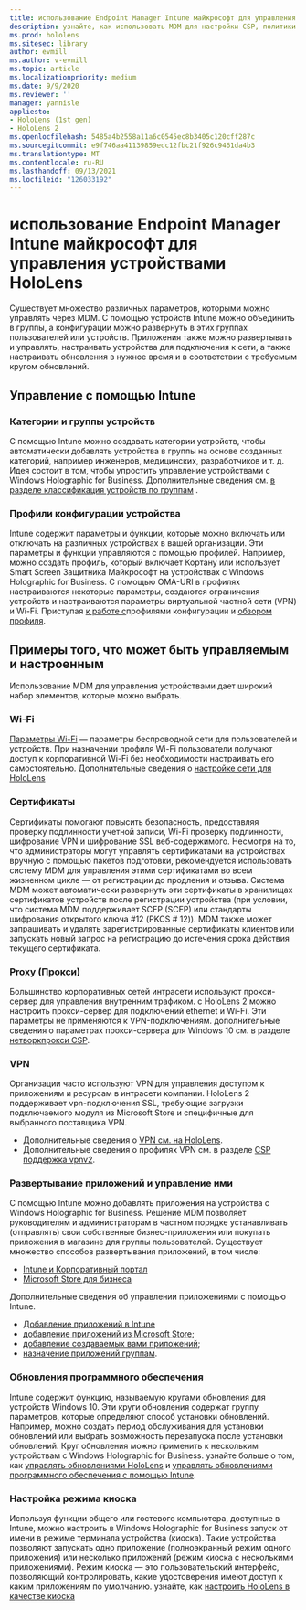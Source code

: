 ```yaml
---
title: использование Endpoint Manager Intune майкрософт для управления устройствами HoloLens
description: узнайте, как использовать MDM для настройки CSP, политики и управления HoloLens устройствами смешанной реальности в масштабе с помощью Intune.
ms.prod: hololens
ms.sitesec: library
author: evmill
ms.author: v-evmill
ms.topic: article
ms.localizationpriority: medium
ms.date: 9/9/2020
ms.reviewer: ''
manager: yannisle
appliesto:
- HoloLens (1st gen)
- HoloLens 2
ms.openlocfilehash: 5485a4b2558a11a6c0545ec8b3405c120cff287c
ms.sourcegitcommit: e9f746aa41139859edc12fbc21f926c9461da4b3
ms.translationtype: MT
ms.contentlocale: ru-RU
ms.lasthandoff: 09/13/2021
ms.locfileid: "126033192"
---
```

# <a name="using-microsofts-endpoint-manager-intune-to-manage-hololens-devices"></a>использование Endpoint Manager Intune майкрософт для управления устройствами HoloLens

Существует множество различных параметров, которыми можно управлять через MDM. С помощью устройств Intune можно объединить в группы, а конфигурации можно развернуть в этих группах пользователей или устройств. Приложения также можно развертывать и управлять, настраивать устройства для подключения к сети, а также настраивать обновления в нужное время и в соответствии с требуемым кругом обновлений. 

## <a name="how-to-manage-via-intune"></a>Управление с помощью Intune

### <a name="device-categories-and-groups"></a>Категории и группы устройств
С помощью Intune можно создавать категории устройств, чтобы автоматически добавлять устройства в группы на основе созданных категорий, например инженеров, медицинских, разработчиков и т. д. Идея состоит в том, чтобы упростить управление устройствами с Windows Holographic for Business.
Дополнительные сведения см. [в разделе классификация устройств по группам](/mem/intune/enrollment/device-group-mapping) .

### <a name="device-configuration-profiles"></a>Профили конфигурации устройства
Intune содержит параметры и функции, которые можно включать или отключать на различных устройствах в вашей организации. Эти параметры и функции управляются с помощью профилей. Например, можно создать профиль, который включает Кортану или использует Smart Screen Защитника Майкрософт на устройствах с Windows Holographic for Business.
C помощью OMA-URI в профилях настраиваются некоторые параметры, создаются ограничения устройств и настраиваются параметры виртуальной частной сети (VPN) и Wi-Fi.
Приступая [к работе с](/mem/intune/configuration/device-profiles)профилями конфигурации и [обзором профиля](/mem/intune/configuration/device-profile-create).

## <a name="examples-of-what-can-be-managed-and-configured"></a>Примеры того, что может быть управляемым и настроенным

Использование MDM для управления устройствами дает широкий набор элементов, которые можно выбрать. 

### <a name="wi-fi"></a>Wi-Fi
[Параметры Wi-Fi](/mem/intune/configuration/wi-fi-settings-configure) — параметры беспроводной сети для пользователей и устройств. При назначении профиля Wi-Fi пользователи получают доступ к корпоративной Wi-Fi без необходимости настраивать его самостоятельно.
Дополнительные сведения о [настройке сети для HoloLens](hololens-commercial-infrastructure.md)

### <a name="certificates"></a>Сертификаты
Сертификаты помогают повысить безопасность, предоставляя проверку подлинности учетной записи, Wi-Fi проверку подлинности, шифрование VPN и шифрование SSL веб-содержимого. Несмотря на то, что администраторы могут управлять сертификатами на устройствах вручную с помощью пакетов подготовки, рекомендуется использовать систему MDM для управления этими сертификатами во всем жизненном цикле — от регистрации до продления и отзыва. Система MDM может автоматически развернуть эти сертификаты в хранилищах сертификатов устройств после регистрации устройства (при условии, что система MDM поддерживает SCEP (SCEP) или стандарты шифрования открытого ключа #12 (PKCS # 12)). MDM также может запрашивать и удалять зарегистрированные сертификаты клиентов или запускать новый запрос на регистрацию до истечения срока действия текущего сертификата. 

### <a name="proxy"></a>Proxy (Прокси)
Большинство корпоративных сетей интрасети используют прокси-сервер для управления внутренним трафиком. с HoloLens 2 можно настроить прокси-сервер для подключений ethernet и Wi-Fi. Эти параметры не применяются к VPN-подключениям. дополнительные сведения о параметрах прокси-сервера для Windows 10 см. в разделе [нетворкпрокси CSP](/windows/client-management/mdm/networkproxy-csp).

### <a name="vpn"></a>VPN
Организации часто используют VPN для управления доступом к приложениям и ресурсам в интрасети компании. HoloLens 2 поддерживает vpn-подключения SSL, требующие загрузки подключаемого модуля из Microsoft Store и специфичные для выбранного поставщика VPN. 
- Дополнительные сведения о [VPN см. на HoloLens](hololens-network.md#vpn).
- Дополнительные сведения о профилях VPN см. в разделе [CSP поддержка vpnv2](/windows/client-management/mdm/vpnv2-csp).

### <a name="deploy-and-manage-apps"></a>Развертывание приложений и управление ими
С помощью Intune можно добавлять приложения на устройства с Windows Holographic for Business. Решение MDM позволяет руководителям и администраторам в частном порядке устанавливать (отправлять) свои собственные бизнес-приложения или покупать приложения в магазине для группы пользователей. Существует множество способов развертывания приложений, в том числе:
-   [Intune и Корпоративный портал]( app-deploy-intune.md)
-   [Microsoft Store для бизнеса]( app-deploy-store-business.md)

Дополнительные сведения об управлении приложениями с помощью Intune.
-   [Добавление приложений в Intune](/mem/intune/apps/apps-add)
-   [добавление приложений из Microsoft Store](/mem/intune/apps/store-apps-windows);
-   [добавление создаваемых вами приложений](/mem/intune/apps/lob-apps-windows);
- [назначение приложений группам](/mem/intune/apps/apps-deploy).

### <a name="software-updates"></a>Обновления программного обеспечения
Intune содержит функцию, называемую кругами обновления для устройств Windows 10. Эти круги обновления содержат группу параметров, которые определяют способ установки обновлений. Например, можно создать период обслуживания для установки обновлений или выбрать возможность перезапуска после установки обновлений. Круг обновления можно применить к нескольким устройствам с Windows Holographic for Business.
узнайте больше о том, как [управлять обновлениями HoloLens](hololens-updates.md) и [управлять обновлениями программного обеспечения с помощью Intune](/mem/intune/protect/windows-update-for-business-configure).

### <a name="configure-kiosk-mode"></a>Настройка режима киоска
Используя функции общего или гостевого компьютера, доступные в Intune, можно настроить в Windows Holographic for Business запуск от имени в режиме терминала устройства (киоска). Такие устройства позволяют запускать одно приложение (полноэкранный режим одного приложения) или несколько приложений (режим киоска с несколькими приложениями). Режим киоска — это пользовательский интерфейс, позволяющий контролировать, какие удостоверения имеют доступ к каким приложениям по умолчанию.
узнайте, как [настроить HoloLens в качестве киоска]( hololens-kiosk.md)

